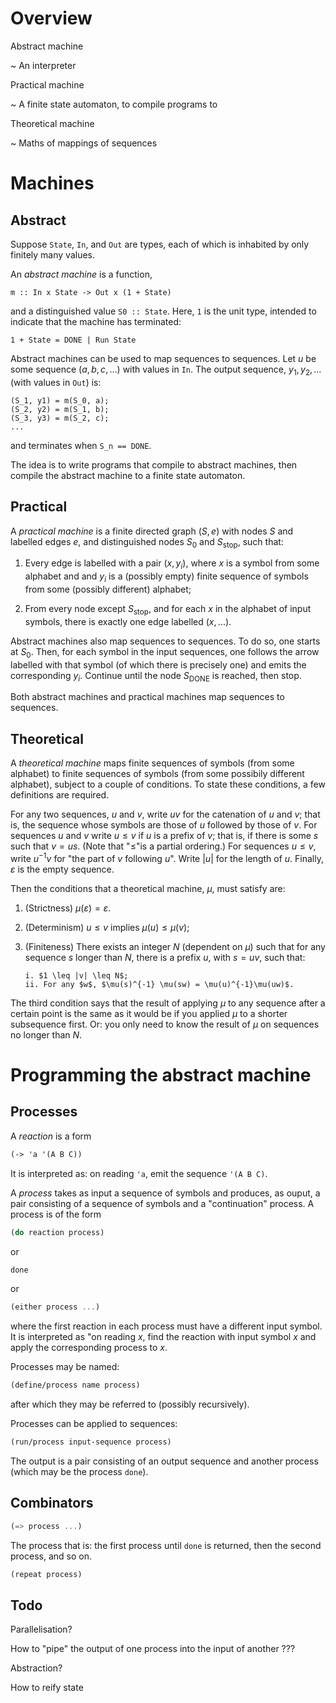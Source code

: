 # Overview

Abstract machine

~ An interpreter

Practical machine

~ A finite state automaton, to compile programs to

Theoretical machine

~ Maths of mappings of sequences


# Machines

## Abstract 

Suppose `State`, `In`, and `Out` are types, each of which is inhabited by only
finitely many values. 

An *abstract machine* is a function, 

```
m :: In x State -> Out x (1 + State)
```

and a distinguished value `S0 :: State`. Here, `1` is the unit type, intended to
indicate that the machine has terminated:

```
1 + State = DONE | Run State 
```

Abstract machines can be used to map sequences to sequences. Let $u$ be some
sequence $(a, b, c, \dotsc)$ with values in `In`. The output sequence, $y_1,
y_2, \dotsc$ (with values in `Out`) is:

    (S_1, y1) = m(S_0, a);
    (S_2, y2) = m(S_1, b);
    (S_3, y3) = m(S_2, c); 
    ...

and terminates when `S_n == DONE`.

The idea is to write programs that compile to abstract machines, then compile
the abstract machine to a finite state automaton.


## Practical

A *practical machine* is a finite directed graph $(S, e)$ with nodes $S$ and
labelled edges $e$, and distinguished nodes $S_0$ and $S_\text{stop}$, such
that:

  1. Every edge is labelled with a pair $(x, y_i)$, where $x$ is a symbol from
     some alphabet and and $y_i$ is a (possibly empty) finite sequence of
     symbols from some (possibly different) alphabet;
       
  3. From every node except $S_\text{stop}$, and for each $x$ in the alphabet of
     input symbols, there is exactly one edge labelled $(x, ...)$.

Abstract machines also map sequences to sequences. To do so, one starts at
$S_0$. Then, for each symbol in the input sequences, one follows the arrow
labelled with that symbol (of which there is precisely one) and emits the
corresponding $y_i$. Continue until the node $S_\text{DONE}$ is reached, then
stop.

Both abstract machines and practical machines map sequences to sequences. 


## Theoretical

A *theoretical machine* maps finite sequences of symbols (from some alphabet) to
finite sequences of symbols (from some possibily different alphabet), subject to
a couple of conditions. To state these conditions, a few definitions are
required.

For any two sequences, $u$ and $v$, write $uv$ for the catenation of $u$ and
$v$; that is, the sequence whose symbols are those of $u$ followed by those of
$v$. For sequences $u$ and $v$ write $u\leq v$ if $u$ is a prefix of $v$; that
is, if there is some $s$ such that $v = us$. (Note that "$\leq$"is a partial
ordering.) For sequences $u\leq v$, write $u^{-1}v$ for "the part of $v$
following $u$". Write $|u|$ for the length of $u$. Finally, $\varepsilon$ is the
empty sequence.

Then the conditions that a theoretical machine, $\mu$, must satisfy are:

1. (Strictness) $\mu(\varepsilon) = \varepsilon$. 

2. (Determinism) $u\leq v$ implies $\mu(u) \leq \mu(v)$;
   
3. (Finiteness) There exists an integer $N$ (dependent on $\mu$) such that for
   any sequence $s$ longer than $N$, there is a prefix $u$, with $s = uv$, such
   that:
       
       i. $1 \leq |v| \leq N$;
       ii. For any $w$, $\mu(s)^{-1} \mu(sw) = \mu(u)^{-1}\mu(uw)$.
       
The third condition says that the result of applying $\mu$ to any sequence after
a certain point is the same as it would be if you applied $\mu$ to a shorter
subsequence first. Or: you only need to know the result of $\mu$ on sequences no
longer than $N$.





# Programming the abstract machine

## Processes

A *reaction* is a form
```scheme
(-> 'a '(A B C))
```
It is interpreted as: on reading `'a`, emit the sequence `'(A B C)`.

A *process* takes as input a sequence of symbols and produces, as ouput, a pair
consisting of a sequence of symbols and a "continuation" process. A process is
of the form
```scheme 
(do reaction process)
``` 
or 

```scheme 
done
```

or
```scheme
(either process ...)
```

where the first reaction in each process must have a different input symbol. It
is interpreted as "on reading $x$, find the reaction with input symbol $x$ and
apply the corresponding process to $x$.

Processes may be named:
```scheme
(define/process name process)
```
after which they may be referred to (possibly recursively).

Processes can be applied to sequences:
```scheme
(run/process input-sequence process)
```
The output is a pair consisting of an output sequence and another process (which
may be the process `done`).


## Combinators

```scheme
(=> process ...)
```

The process that is: the first process until `done` is returned, then the second
process, and so on.

```scheme
(repeat process)
```

## Todo

Parallelisation? 

How to "pipe" the output of one process into the input of another ???

Abstraction?

How to reify state

























